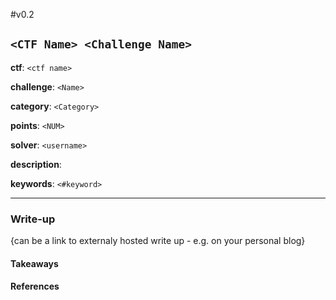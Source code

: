 #v0.2

## `<CTF Name> <Challenge Name>`

__ctf__: `<ctf name>` 

__challenge__: `<Name>`

__category__: `<Category>`

__points__: `<NUM>`

__solver__: `<username>`

__description__:

__keywords__: `<#keyword>`

---

### Write-up

{can be a link to externaly hosted write up - e.g. on your personal blog}

#### Takeaways
#### References

